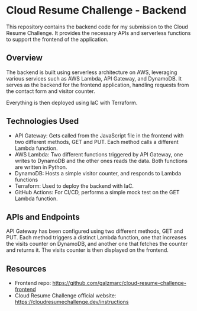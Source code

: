 # Cloud Resume Challenge - Backend

This repository contains the backend code for my submission to the Cloud Resume Challenge. It provides the necessary APIs and serverless functions to support the frontend of the application.

## Overview

The backend is built using serverless architecture on AWS, leveraging various services such as AWS Lambda, API Gateway, and DynamoDB. It serves as the backend for the frontend application, handling requests from the contact form and visitor counter.

Everything is then deployed using IaC with Terraform.

## Technologies Used

- API Gateway: Gets called from the JavaScript file in the frontend with two different methods, GET and PUT. Each method calls a different Lambda function.
- AWS Lambda: Two different functions triggered by API Gateway, one writes to DynamoDB and the other ones reads the data. Both functions are written in Python.
- DynamoDB: Hosts a simple visitor counter, and responds to Lambda functions
- Terraform: Used to deploy the backend with IaC.
- GitHub Actions: For CI/CD, performs a simple mock test on the GET Lambda function.

## APIs and Endpoints

API Gateway has been configured using two different methods, GET and PUT. Each method triggers a distinct Lambda function, one that increases the visits counter on DynamoDB, and another one that fetches the counter and returns it. The visits counter is then displayed on the frontend.

## Resources

- Frontend repo: https://github.com/galzmarc/cloud-resume-challenge-frontend
- Cloud Resume Challenge official website: https://cloudresumechallenge.dev/instructions
